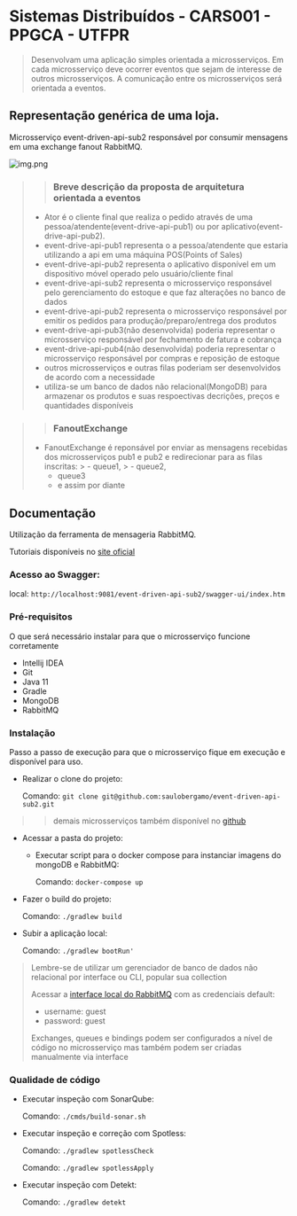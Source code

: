 # Sistemas Distribuídos - CARS001 - PPGCA - UTFPR

>Desenvolvam uma aplicação simples orientada a microsserviços. Em cada microsserviço deve ocorrer eventos que sejam de interesse de outros microsserviços. A comunicação entre os microsserviços será orientada a eventos.


## Representação genérica de uma loja.


Microsserviço event-driven-api-sub2 responsável por consumir mensagens em uma exchange fanout RabbitMQ.

![img.png](img.png)



>>### Breve descrição da proposta de arquitetura orientada a eventos
> - Ator é o cliente final que realiza o pedido através de uma pessoa/atendente(event-drive-api-pub1) ou por aplicativo(event-drive-api-pub2).
> - event-drive-api-pub1 representa o a pessoa/atendente que estaria utilizando a api em uma máquina POS(Points of Sales)
> - event-drive-api-pub2 representa o aplicativo disponível em um dispositivo móvel operado pelo usuário/cliente final
> - event-drive-api-sub2 representa o microsserviço responsável pelo gerenciamento do estoque e que faz alterações no banco de dados
> - event-drive-api-pub2 representa o microsserviço responsável por emitir os pedidos para produção/preparo/entrega dos produtos
> - event-drive-api-pub3(não desenvolvida) poderia representar o microsserviço responsável por fechamento de fatura e cobrança
> - event-drive-api-pub4(não desenvolvida) poderia representar o microsserviço responsável por compras e reposição de estoque
> - outros microsserviços e outras filas poderiam ser desenvolvidos de acordo com a necessidade
> - utiliza-se um banco de dados não relacional(MongoDB) para armazenar os produtos e suas respoectivas decrições, preços e quantidades disponíveis

>>### FanoutExchange
> - FanoutExchange é reponsável por enviar as mensagens recebidas dos microsserviços pub1 e pub2 e redirecionar para as filas inscritas:
    >   - queue1,
    >   - queue2,
>   - queue3
>   - e assim por diante

## Documentação

Utilização da ferramenta de mensageria RabbitMQ.

Tutoriais disponíveis no [site oficial](https://www.rabbitmq.com/tutorials)

### Acesso ao Swagger:

local: ```http://localhost:9081/event-driven-api-sub2/swagger-ui/index.htm```

### Pré-requisitos

O que será necessário instalar para que o microsserviço funcione corretamente

- Intellij IDEA
- Git
- Java 11
- Gradle
- MongoDB
- RabbitMQ

### Instalação

Passo a passo de execução para que o microsserviço fique em execução e disponível para uso.

- Realizar o clone do projeto:

  Comando: ```git clone git@github.com:saulobergamo/event-driven-api-sub2.git```

>>demais microsserviços também disponível no [github](https://github.com/saulobergamo)


- Acessar a pasta do projeto:

  - Executar script para o docker compose para instanciar imagens do mongoDB e RabbitMQ:

    Comando: ```docker-compose up```


- Fazer o build do projeto:

  Comando: ```./gradlew build```


- Subir a aplicação local:

  Comando: ```./gradlew bootRun'```

> Lembre-se de utilizar um gerenciador de banco de dados não relacional por interface ou CLI, popular sua collection
>
> Acessar a [interface local do RabbitMQ](localhost:15672) com as credenciais default:
> - username: guest
> - password: guest
>
> Exchanges, queues e bindings podem ser configurados a nível de código no microsserviço mas também podem ser criadas manualmente via interface

### Qualidade de código

- Executar inspeção com SonarQube:

  Comando: ```./cmds/build-sonar.sh```


- Executar inspeção e correção com Spotless:

  Comando: ```./gradlew spotlessCheck```

  Comando: ```./gradlew spotlessApply```

- Executar inspeção com Detekt:

  Comando: ```./gradlew detekt```
